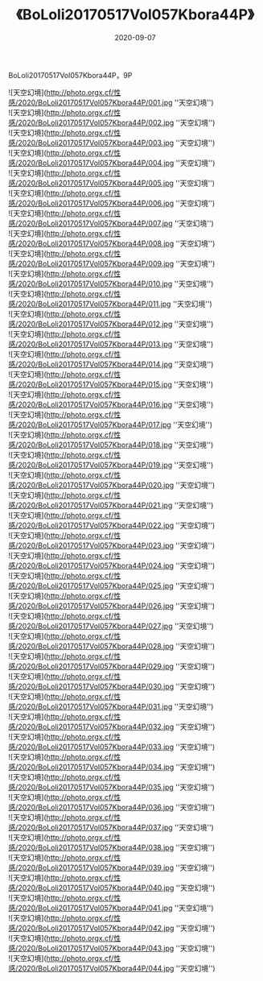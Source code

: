 ﻿---
layout: post
title:  《BoLoli20170517Vol057Kbora44P》
date:   2020-09-07
img: http://photo.orgx.cf/性感/2020/BoLoli20170517Vol057Kbora44P/000.jpg
categories: [美女, 性感, 泳衣]
---

BoLoli20170517Vol057Kbora44P，9P



![天空幻境](http://photo.orgx.cf/性感/2020/BoLoli20170517Vol057Kbora44P/001.jpg ''天空幻境'') <br>
![天空幻境](http://photo.orgx.cf/性感/2020/BoLoli20170517Vol057Kbora44P/002.jpg ''天空幻境'') <br>
![天空幻境](http://photo.orgx.cf/性感/2020/BoLoli20170517Vol057Kbora44P/003.jpg ''天空幻境'') <br>
![天空幻境](http://photo.orgx.cf/性感/2020/BoLoli20170517Vol057Kbora44P/004.jpg ''天空幻境'') <br>
![天空幻境](http://photo.orgx.cf/性感/2020/BoLoli20170517Vol057Kbora44P/005.jpg ''天空幻境'') <br>
![天空幻境](http://photo.orgx.cf/性感/2020/BoLoli20170517Vol057Kbora44P/006.jpg ''天空幻境'') <br>
![天空幻境](http://photo.orgx.cf/性感/2020/BoLoli20170517Vol057Kbora44P/007.jpg ''天空幻境'') <br>
![天空幻境](http://photo.orgx.cf/性感/2020/BoLoli20170517Vol057Kbora44P/008.jpg ''天空幻境'') <br>
![天空幻境](http://photo.orgx.cf/性感/2020/BoLoli20170517Vol057Kbora44P/009.jpg ''天空幻境'') <br>
![天空幻境](http://photo.orgx.cf/性感/2020/BoLoli20170517Vol057Kbora44P/010.jpg ''天空幻境'') <br>
![天空幻境](http://photo.orgx.cf/性感/2020/BoLoli20170517Vol057Kbora44P/011.jpg ''天空幻境'') <br>
![天空幻境](http://photo.orgx.cf/性感/2020/BoLoli20170517Vol057Kbora44P/012.jpg ''天空幻境'') <br>
![天空幻境](http://photo.orgx.cf/性感/2020/BoLoli20170517Vol057Kbora44P/013.jpg ''天空幻境'') <br>
![天空幻境](http://photo.orgx.cf/性感/2020/BoLoli20170517Vol057Kbora44P/014.jpg ''天空幻境'') <br>
![天空幻境](http://photo.orgx.cf/性感/2020/BoLoli20170517Vol057Kbora44P/015.jpg ''天空幻境'') <br>
![天空幻境](http://photo.orgx.cf/性感/2020/BoLoli20170517Vol057Kbora44P/016.jpg ''天空幻境'') <br>
![天空幻境](http://photo.orgx.cf/性感/2020/BoLoli20170517Vol057Kbora44P/017.jpg ''天空幻境'') <br>
![天空幻境](http://photo.orgx.cf/性感/2020/BoLoli20170517Vol057Kbora44P/018.jpg ''天空幻境'') <br>
![天空幻境](http://photo.orgx.cf/性感/2020/BoLoli20170517Vol057Kbora44P/019.jpg ''天空幻境'') <br>
![天空幻境](http://photo.orgx.cf/性感/2020/BoLoli20170517Vol057Kbora44P/020.jpg ''天空幻境'') <br>
![天空幻境](http://photo.orgx.cf/性感/2020/BoLoli20170517Vol057Kbora44P/021.jpg ''天空幻境'') <br>
![天空幻境](http://photo.orgx.cf/性感/2020/BoLoli20170517Vol057Kbora44P/022.jpg ''天空幻境'') <br>
![天空幻境](http://photo.orgx.cf/性感/2020/BoLoli20170517Vol057Kbora44P/023.jpg ''天空幻境'') <br>
![天空幻境](http://photo.orgx.cf/性感/2020/BoLoli20170517Vol057Kbora44P/024.jpg ''天空幻境'') <br>
![天空幻境](http://photo.orgx.cf/性感/2020/BoLoli20170517Vol057Kbora44P/025.jpg ''天空幻境'') <br>
![天空幻境](http://photo.orgx.cf/性感/2020/BoLoli20170517Vol057Kbora44P/026.jpg ''天空幻境'') <br>
![天空幻境](http://photo.orgx.cf/性感/2020/BoLoli20170517Vol057Kbora44P/027.jpg ''天空幻境'') <br>
![天空幻境](http://photo.orgx.cf/性感/2020/BoLoli20170517Vol057Kbora44P/028.jpg ''天空幻境'') <br>
![天空幻境](http://photo.orgx.cf/性感/2020/BoLoli20170517Vol057Kbora44P/029.jpg ''天空幻境'') <br>
![天空幻境](http://photo.orgx.cf/性感/2020/BoLoli20170517Vol057Kbora44P/030.jpg ''天空幻境'') <br>
![天空幻境](http://photo.orgx.cf/性感/2020/BoLoli20170517Vol057Kbora44P/031.jpg ''天空幻境'') <br>
![天空幻境](http://photo.orgx.cf/性感/2020/BoLoli20170517Vol057Kbora44P/032.jpg ''天空幻境'') <br>
![天空幻境](http://photo.orgx.cf/性感/2020/BoLoli20170517Vol057Kbora44P/033.jpg ''天空幻境'') <br>
![天空幻境](http://photo.orgx.cf/性感/2020/BoLoli20170517Vol057Kbora44P/034.jpg ''天空幻境'') <br>
![天空幻境](http://photo.orgx.cf/性感/2020/BoLoli20170517Vol057Kbora44P/035.jpg ''天空幻境'') <br>
![天空幻境](http://photo.orgx.cf/性感/2020/BoLoli20170517Vol057Kbora44P/036.jpg ''天空幻境'') <br>
![天空幻境](http://photo.orgx.cf/性感/2020/BoLoli20170517Vol057Kbora44P/037.jpg ''天空幻境'') <br>
![天空幻境](http://photo.orgx.cf/性感/2020/BoLoli20170517Vol057Kbora44P/038.jpg ''天空幻境'') <br>
![天空幻境](http://photo.orgx.cf/性感/2020/BoLoli20170517Vol057Kbora44P/039.jpg ''天空幻境'') <br>
![天空幻境](http://photo.orgx.cf/性感/2020/BoLoli20170517Vol057Kbora44P/040.jpg ''天空幻境'') <br>
![天空幻境](http://photo.orgx.cf/性感/2020/BoLoli20170517Vol057Kbora44P/041.jpg ''天空幻境'') <br>
![天空幻境](http://photo.orgx.cf/性感/2020/BoLoli20170517Vol057Kbora44P/042.jpg ''天空幻境'') <br>
![天空幻境](http://photo.orgx.cf/性感/2020/BoLoli20170517Vol057Kbora44P/043.jpg ''天空幻境'') <br>
![天空幻境](http://photo.orgx.cf/性感/2020/BoLoli20170517Vol057Kbora44P/044.jpg ''天空幻境'') <br>